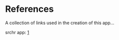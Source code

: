 # References

A collection of links used in the creation of this app...

srchr app: [1]



[1]: http://firmamento.org/blog/2013/01/05/how-to-build-a-large-single-page-javascript-application-using-backbonejs/
